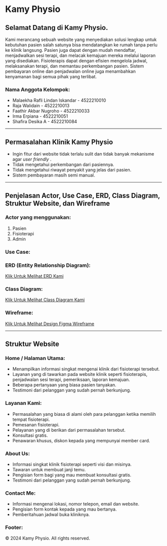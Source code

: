 # Kamy Physio
## Selamat Datang di Kamy Physio.
Kami merancang sebuah website yang menyediakan solusi lengkap untuk kebutuhan pasien salah satunya bisa mendatangkan ke rumah tanpa perlu ke klinik langsung. Pasien juga dapat dengan mudah mendaftar, menjadwalkan sesi terapi, dan melacak kemajuan mereka melalui laporan yang disediakan. Fisioterapis dapat dengan efisien mengelola jadwal, melaksanakan terapi, dan memantau perkembangan pasien. Sistem pembayaran online dan penjadwalan online juga menambahkan kenyamanan bagi semua pihak yang terlibat.

### Nama Anggota Kelompok:

- Malaekha Rafli Lindan Iskandar - 4522210010
- Raja Walidain - 4522210013
- Faathir Akbar Nugroho - 4522210033
- Irma Erpiana - 4522210051
- Shafira Desika A - 4522210084

---
## Permasalahan Klinik Kamy Physio

- Ingin fitur dari website tidak terlalu sulit dan tidak banyak mekanisme agar _user friendly_ .
- Tidak mengetahui perkembangan dari pasiennya.
- Tidak mengetahui riwayat penyakit yang jelas dari pasien.
- Sistem pembayaran masih semi manual.

---
## Penjelasan Actor, Use Case, ERD, Class Diagram, Struktur Website, dan Wireframe

### Actor yang menggunakan:
1. Pasien
2. Fisioterapi
3. Admin

### Use Case:

### ERD (Entity Relationship Diagram):
[Klik Untuk Melihat ERD Kami](https://drive.google.com/file/d/10RoZ7kUicVYE4uNFk__IfZesJ4LX7uaO/view?usp=drive_link)

### Class Diagram:
[Klik Untuk Melihat Class Diagram Kami](https://drive.google.com/file/d/1gBKphIMzX1N4_44oXYHCNPzK2NuTvmQE/view?usp=drive_link) 

### Wireframe:
[Klik Untuk Melihat Design Figma Wireframe](https://www.figma.com/file/0ApKVLPTnQUgQDQMOueIZK/wireframe-APBO?type=design&mode=design&t=f4IdEvkUrNTKedmM-1)

---
## Struktur Website
### Home / Halaman Utama:
- Menampilkan informasi singkat mengenai klinik dari fisioterapi tersebut.
- Layanan yang di tawarkan pada website klinik seperti fisioterapis, penjadwalan sesi terapi, pemeriksaan, laporan kemajuan.
- Beberapa pertanyaan yang biasa pasien tanyakan.
- Testimoni dari pelanggan yang sudah pernah berkunjung.

### Layanan Kami:
- Permasalahan yang biasa di alami oleh para pelanggan ketika memilih tempat fisioterapi.
- Pemesanan fisioterapi.
- Pelayanan yang di berikan dari permasalahan tersebut.
- Konsultasi gratis.
- Penawaran khusus, diskon kepada yang mempunyai member card.

### About Us:
- Informasi singkat klinik fisioterapi seperti visi dan misinya.
- Tawaran untuk membuat janji temu.
- Pengisian form bagi yang mau membuat konsultasi gratis.
- Testimoni dari pelanggan yang sudah pernah berkunjung.

### Contact Me:
- Informasi mengenai lokasi, nomor telepon, email dan website.
- Pengisian form kontak kepada yang mau bertanya.
- Pemberitahuan jadwal buka kliniknya.

### Footer:
© 2024 Kamy Physio. All rights reserved.
